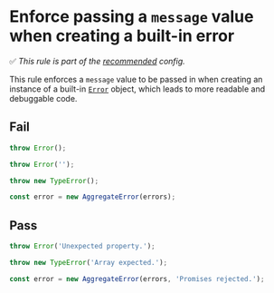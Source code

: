 # Enforce passing a `message` value when creating a built-in error

✅ *This rule is part of the [recommended](https://github.com/sindresorhus/eslint-plugin-unicorn#recommended-config) config.*

This rule enforces a `message` value to be passed in when creating an instance of a built-in [`Error`](https://developer.mozilla.org/en-US/docs/Web/JavaScript/Reference/Global_Objects/Error) object, which leads to more readable and debuggable code.

## Fail

```js
throw Error();
```

```js
throw Error('');
```

```js
throw new TypeError();
```

```js
const error = new AggregateError(errors);
```

## Pass

```js
throw Error('Unexpected property.');
```

```js
throw new TypeError('Array expected.');
```

```js
const error = new AggregateError(errors, 'Promises rejected.');
```
